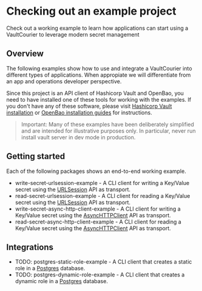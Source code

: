# Checking out an example project

Check out a working example to learn how applications can start using a VaultCourier to leverage modern secret management

## Overview

The following examples show how to use and integrate a VaultCourier into different types of applications. When appropiate we will differentiate from an app and operations developer perspective.

Since this project is an API client of Hashicorp Vault and OpenBao, you need to have installed one of these tools for working with the examples. If you don't have any of these software, please visit [Hashicorp Vault installation](https://developer.hashicorp.com/vault/docs/install) or [OpenBao installation guides](https://openbao.org/docs/install/) for instructions.

> Important: Many of these examples have been deliberately simplified and are intended for illustrative purposes only. In particular, never run install vault server in dev mode in production.

## Getting started

Each of the following packages shows an end-to-end working example.

- write-secret-urlsession-example - A CLI client for writing a Key/Value secret using the [URLSession](https://developer.apple.com/documentation/foundation/urlsession) API as transport.
- read-secret-urlsession-example - A CLI client for reading a Key/Value secret using the [URLSession](https://developer.apple.com/documentation/foundation/urlsession) API as transport.
- write-secret-async-http-client-example - A CLI client for writing a Key/Value secret using the [AsyncHTTPClient](https://github.com/swift-server/async-http-client) API as transport.
- read-secret-async-http-client-example - A CLI client for reading a Key/Value secret using the [AsyncHTTPClient](https://github.com/swift-server/async-http-client) API as transport.

## Integrations

- TODO: postgres-static-role-example - A CLI client that creates a static role in a [Postgres](https://www.postgresql.org) database.
- TODO: postgres-dynamic-role-example - A CLI client that creates a dynamic role in a [Postgres](https://www.postgresql.org) database.
